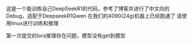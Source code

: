 这是一个能训练自己DeepSeekR1的代码，参考了博客并进行了中文向的Debug，适配于DeepseekR1Qwen
在我们的4090(24g)机器上已经跑通了
请使用linux进行训练和推理

第一次提交的lora推理存在问题，模型没有get到模型
